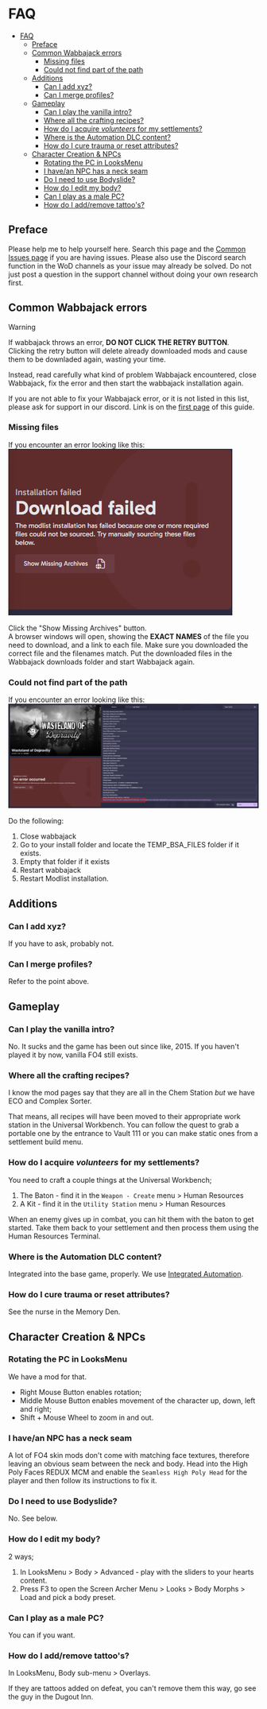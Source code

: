 # FAQ

- [FAQ](#faq)
  - [Preface](#preface)
  - [Common Wabbajack errors](#common-wabbajack-errors)
    - [Missing files](#missing-files)
    - [Could not find part of the path](#could-not-find-part-of-the-path)
  - [Additions](#additions)
    - [Can I add xyz?](#can-i-add-xyz)
    - [Can I merge profiles?](#can-i-merge-profiles)
  - [Gameplay](#gameplay)
    - [Can I play the vanilla intro?](#can-i-play-the-vanilla-intro)
    - [Where all the crafting recipes?](#where-all-the-crafting-recipes)
    - [How do I acquire *volunteers* for my settlements?](#how-do-i-acquire-volunteers-for-my-settlements)
    - [Where is the Automation DLC content?](#where-is-the-automation-dlc-content)
    - [How do I cure trauma or reset attributes?](#how-do-i-cure-trauma-or-reset-attributes)
  - [Character Creation \& NPCs](#character-creation--npcs)
    - [Rotating the PC in LooksMenu](#rotating-the-pc-in-looksmenu)
    - [I have/an NPC has a neck seam](#i-havean-npc-has-a-neck-seam)
    - [Do I need to use Bodyslide?](#do-i-need-to-use-bodyslide)
    - [How do I edit my body?](#how-do-i-edit-my-body)
    - [Can I play as a male PC?](#can-i-play-as-a-male-pc)
    - [How do I add/remove tattoo's?](#how-do-i-addremove-tattoos)
  
## Preface
Please help me to help yourself here. Search this page and the [Common Issues page](CommonIssues.md) if you are having issues. Please also use the Discord search function in the WoD channels as your issue may already be solved. Do not just post a question in the support channel without doing your own research first.

## Common Wabbajack errors

>[!WARNING]
> If wabbajack throws an error, **DO NOT CLICK THE RETRY BUTTON**.  
Clicking the retry button will delete already downloaded mods and cause them to be downladed again, wasting your time.  
> 
> Instead, read carefully what kind of problem Wabbajack encountered, close Wabbajack, fix the error and then start the wabbajack installation again.

If you are not able to fix your Wabbajack error, or it is not listed in this list, please ask for support in our discord. Link is on the [first page](README.md) of this guide.

### Missing files
If you encounter an error looking like this:  
![Wabbajack missing files error](img/FAQ/wj_MissingFiles.png)
  
Click the "Show Missing Archives" button.  
A browser windows will open, showing the **EXACT NAMES** of the file you need to download, and a link to each file. Make sure you downloaded the correct file and the filenames match. Put the downloaded files in the Wabbajack downloads folder and start Wabbajack again.

### Could not find part of the path
If you encounter an error looking like this:  
![Wabbajack could not find part of the path error](img/FAQ/wj_PartOfPath.png)

Do the following:
1. Close wabbajack
2. Go to your install folder and locate the TEMP_BSA_FILES folder if it exists.
3. Empty that folder if it exists
4. Restart wabbajack
5. Restart Modlist installation.

## Additions

### Can I add xyz?
If you have to ask, probably not.

### Can I merge profiles?
Refer to the point above.

## Gameplay

### Can I play the vanilla intro?
No. It sucks and the game has been out since like, 2015. If you haven't played it by now, vanilla FO4 still exists.

### Where all the crafting recipes?
I know the mod pages say that they are all in the Chem Station *but* we have ECO and Complex Sorter.

That means, all recipes will have been moved to their appropriate work station in the Universal Workbench. You can follow the quest to grab a portable one by the entrance to Vault 111 or you can make static ones from a settlement build menu.

### How do I acquire *volunteers* for my settlements?
You need to craft a couple things at the Universal Workbench;

1. The Baton - find it in the `Weapon - Create` menu > Human Resources
2. A Kit - find it in the `Utility Station` menu > Human Resources

When an enemy gives up in combat, you can hit them with the baton to get started. Take them back to your settlement and then process them using the Human Resources Terminal.

### Where is the Automation DLC content? 
Integrated into the base game, properly. We use [Integrated Automation](https://www.nexusmods.com/fallout4/mods/85317).

### How do I cure trauma or reset attributes?
See the nurse in the Memory Den.

## Character Creation & NPCs

### Rotating the PC in LooksMenu
We have a mod for that.

- Right Mouse Button enables rotation;
- Middle Mouse Button enables movement of the character up, down, left and right;
- Shift + Mouse Wheel to zoom in and out.

### I have/an NPC has a neck seam
A lot of FO4 skin mods don't come with matching face textures, therefore leaving an obvious seam between the neck and body. Head into the High Poly Faces REDUX MCM and enable the `Seamless High Poly Head` for the player and then follow its instructions to fix it.

### Do I need to use Bodyslide?
No. See below.

### How do I edit my body?
2 ways;

1. In LooksMenu > Body > Advanced - play with the sliders to your hearts content.
2. Press F3 to open the Screen Archer Menu > Looks > Body Morphs > Load and pick a body preset.

### Can I play as a male PC?
You can if you want.

### How do I add/remove tattoo's?
In LooksMenu, Body sub-menu > Overlays.

If they are tattoos added on defeat, you can't remove them this way, go see the guy in the Dugout Inn.